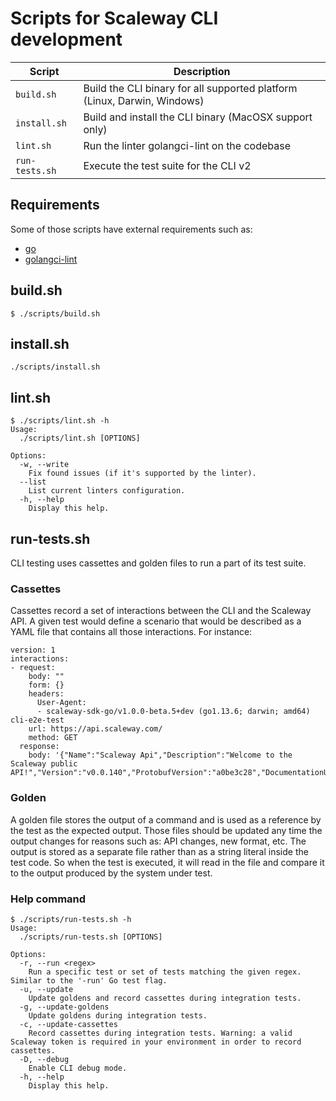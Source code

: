 # Scripts for Scaleway CLI development

| Script         | Description                                                              |
|----------------|--------------------------------------------------------------------------|
| `build.sh`     | Build the CLI binary for all supported platform (Linux, Darwin, Windows) |
| `install.sh`   | Build and install the CLI binary (MacOSX support only)                   |
| `lint.sh`      | Run the linter golangci-lint on the codebase                             |
| `run-tests.sh` | Execute the test suite for the CLI v2                                    |

## Requirements

Some of those scripts have external requirements such as:

- [go](https://golang.org/doc/install)
- [golangci-lint](https://github.com/golangci/golangci-lint#install)

## build.sh

```
$ ./scripts/build.sh   
```

## install.sh

```
./scripts/install.sh
```

## lint.sh

```
$ ./scripts/lint.sh -h
Usage:
  ./scripts/lint.sh [OPTIONS]

Options:
  -w, --write
	Fix found issues (if it's supported by the linter).
  --list
	List current linters configuration.
  -h, --help
	Display this help.

```

## run-tests.sh

CLI testing uses cassettes and golden files to run a part of its test suite.

### Cassettes

Cassettes record a set of interactions between the CLI and the Scaleway API.
A given test would define a scenario that would be described as a YAML file that contains all those interactions. 
For instance:

```
version: 1
interactions:
- request:
    body: ""
    form: {}
    headers:
      User-Agent:
      - scaleway-sdk-go/v1.0.0-beta.5+dev (go1.13.6; darwin; amd64) cli-e2e-test
    url: https://api.scaleway.com/
    method: GET
  response:
    body: '{"Name":"Scaleway Api","Description":"Welcome to the Scaleway public API!","Version":"v0.0.140","ProtobufVersion":"a0be3c28","DocumentationUrl":"https://developers.scaleway.com"}
```

### Golden

A golden file stores the output of a command and is used as a reference by the test as the expected output.
Those files should be updated any time the output changes for reasons such as: API changes, new format, etc.
The output is stored as a separate file rather than as a string literal inside the test code. 
So when the test is executed, it will read in the file and compare it to the output produced by the system under test.

### Help command

```
$ ./scripts/run-tests.sh -h
Usage:
  ./scripts/run-tests.sh [OPTIONS]

Options:
  -r, --run <regex>
	Run a specific test or set of tests matching the given regex. Similar to the '-run' Go test flag.
  -u, --update
	Update goldens and record cassettes during integration tests.
  -g, --update-goldens
	Update goldens during integration tests.
  -c, --update-cassettes
	Record cassettes during integration tests. Warning: a valid Scaleway token is required in your environment in order to record cassettes.
  -D, --debug
	Enable CLI debug mode.
  -h, --help
	Display this help.
```
